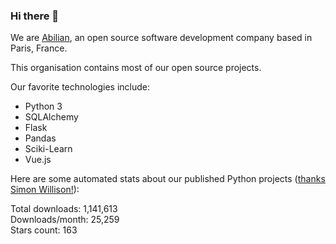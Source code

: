 ### Hi there 👋

We are [Abilian](https://abilian.com/), an open source software development company based in Paris, France.

This organisation contains most of our open source projects.

Our favorite technologies include:

- Python 3
- SQLAlchemy
- Flask
- Pandas
- Sciki-Learn
- Vue.js

Here are some automated stats about our published Python projects
([thanks Simon Willison!][sw-post]):

<!--marker-->
Total downloads: 1,141,613<br>
Downloads/month: 25,259<br>
Stars count: 163
<!--end-->

[sw-post]: https://simonwillison.net/2020/Jul/10/self-updating-profile-readme/